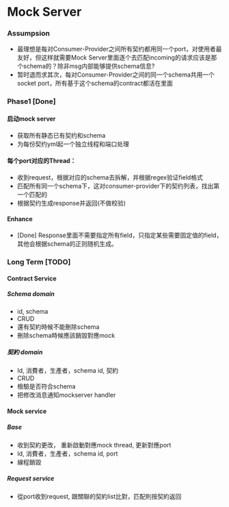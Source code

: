 # Mock Server

### Assumpsion

* 最理想是每对Consumer-Provider之间所有契约都用同一个port，对使用者最友好，但这样就需要Mock Server里面逐个去匹配incoming的请求应该是那个schema的？除非msg内部能够提供schema信息?
* 暂时退而求其次，每对Consumer-Provider之间的同一个schema共用一个socket port，所有基于这个schema的contract都活在里面

### Phase1 [Done]

#### 启动mock server 
* 获取所有静态已有契约和schema
* 为每份契约yml起一个独立线程和端口处理

#### 每个port对应的Thread：
* 收到request，根据对应的schema去拆解，并根据regex验证field格式
* 匹配所有同一个schema下，这对consumer-provider下的契约列表，找出第一个匹配的
* 根据契约生成response并返回(不做校验)

#### Enhance
* [Done] Response里面不需要指定所有field，只指定某些需要固定值的field，其他会根据schema的正则随机生成。


### Long Term [TODO]

#### Contract Service
##### Schema domain
* id, schema
* CRUD
* 還有契約時候不能刪除schema
* 刪除schema時候應該銷毀對應mock

##### 契約 domain
* Id, 消費者，生產者，schema id, 契約
* CRUD
* 檢驗是否符合schema
* 把修改消息通知mockserver handler

#### Mock service
##### Base
* 收到契約更改， 重新啟動對應mock thread, 更新對應port
* Id, 消費者，生產者，schema id, port
* 線程銷毀
##### Request service
* 從port收到request, 跟關聯的契約list比對，匹配則按契約返回
